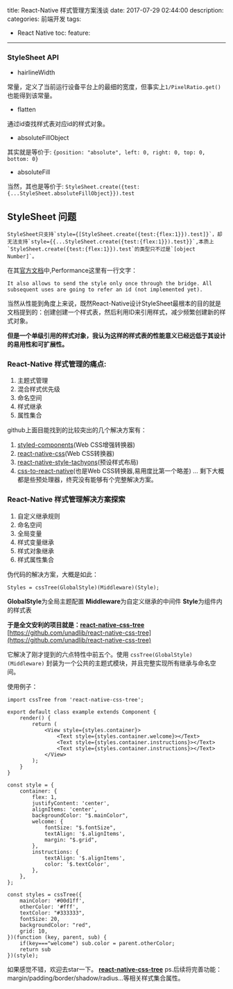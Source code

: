 title: React-Native 样式管理方案浅谈
date: 2017-07-29 02:44:00
description:
categories: 前端开发
tags:
  - React Native
toc:
feature:
---

### StyleSheet API

* hairlineWidth

常量，定义了当前运行设备平台上的最细的宽度，但事实上`1/PixelRatio.get()`也能得到该常量。

* flatten

通过id查找样式表对应id的样式对象。

* absoluteFillObject

其实就是等价于:
`{position: "absolute", left: 0, right: 0, top: 0, bottom: 0}`

* absoluteFill

当然，其也是等价于:
`StyleSheet.create({test:{...StyleSheet.absoluteFillObject}}).test`

## StyleSheet 问题

    StyleSheet只支持`style={[StyleSheet.create({test:{flex:1}}).test]}`，却无法支持`style={{...StyleSheet.create({test:{flex:1}}).test}}`,本质上`StyleSheet.create({test:{flex:1}}).test`的类型只不过是`[object Number]`。

在其[官方文档](https://facebook.github.io/react-native/docs/stylesheet.html)中,Performance这里有一行文字：

```
It also allows to send the style only once through the bridge. All subsequent uses are going to refer an id (not implemented yet).
```

当然从性能到角度上来说，既然React-Native设计StyleSheet最根本的目的就是文档提到的：创建创建一个样式表，然后利用ID来引用样式，减少频繁创建新的样式对象。

**但是一个单级引用的样式对象，我认为这样的样式表的性能意义已经远低于其设计的易用性和可扩展性。**

### React-Native 样式管理的痛点:

1. 主题式管理
2. 混合样式优先级
3. 命名空间
4. 样式继承
5. 属性集合

github上面目能找到的比较突出的几个解决方案有：
1. [styled-components](https://github.com/styled-components/styled-components)(Web CSS增强转换器)
2. [react-native-css](https://github.com/sabeurthabti/react-native-css)(Web CSS转换器)
3. [react-native-style-tachyons](https://github.com/tachyons-css/react-native-style-tachyons)(预设样式布局)
4. [css-to-react-native](https://github.com/styled-components/css-to-react-native)(也是Web CSS转换器,易用度比第一个略差)
...
剩下大概都是些预处理器，终究没有能够有个完整解决方案。


### React-Native 样式管理解决方案探索

1. 自定义继承规则
2. 命名空间
3. 全局变量
4. 样式变量继承
5. 样式对象继承
6. 样式属性集合

伪代码的解决方案，大概是如此：

```
Styles = cssTree(GlobalStyle)(Middleware)(Style);
```

**GlobalStyle**为全局主题配置
**Middleware**为自定义继承的中间件
**Style**为组件内的样式表

**于是全文安利的项目就是：[react-native-css-tree](https://github.com/unadlib/react-native-css-tree)**
[https://github.com/unadlib/react-native-css-tree](https://github.com/unadlib/react-native-css-tree)

它解决了刚才提到的六点特性中前五个。使用 `cssTree(GlobalStyle)(Middleware)` 封装为一个公共的主题式模块，并且完整实现所有继承与命名空间。

使用例子：

```
import cssTree from 'react-native-css-tree';

export default class example extends Component {
    render() {
        return (
            <View style={styles.container}>
                <Text style={styles.container.welcome}></Text>
                <Text style={styles.container.instructions}></Text>
                <Text style={styles.container.instructions}></Text>
            </View>
        );
    }
}

const style = {
    container: {
        flex: 1,
        justifyContent: 'center',
        alignItems: 'center',
        backgroundColor: "$.mainColor",
        welcome: {
            fontSize: "$.fontSize",
            textAlign: '$.alignItems',
            margin: "$.grid",
        },
        instructions: {
            textAlign: '$.alignItems',
            color: '$.textColor',
        },
    },
};

const styles = cssTree({
    mainColor: '#00d1ff',
    otherColor: '#fff',
    textColor: "#333333",
    fontSize: 20,
    backgroundColor: "red",
    grid: 10,
})(function (key, parent, sub) {
    if(key==="welcome") sub.color = parent.otherColor;
    return sub
})(style);
```

如果感觉不错，欢迎去star一下。
**[react-native-css-tree](https://github.com/unadlib/react-native-css-tree)**
ps.后续将完善功能：margin/padding/border/shadow/radius...等相关样式集合属性。